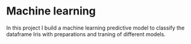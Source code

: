 # Machine learning
 In this project I build a machine learning predictive model to classify the dataframe Iris with preparations and traning of different models.
